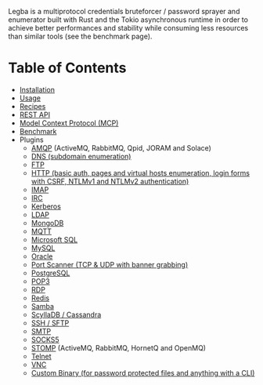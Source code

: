 Legba is a multiprotocol credentials bruteforcer / password sprayer and enumerator built with Rust and the Tokio asynchronous runtime in order to achieve
better performances and stability while consuming less resources than similar tools (see the benchmark page).

# Table of Contents

* [Installation](install.md)
* [Usage](usage.md)
* [Recipes](recipes.md)
* [REST API](rest.md)
* [Model Context Protocol (MCP)](mcp.md)
* [Benchmark](benchmark.md)
* Plugins
  * [AMQP](plugins/amqp.md) (ActiveMQ, RabbitMQ, Qpid, JORAM and Solace)
  * [DNS (subdomain enumeration)](plugins/dns.md)
  * [FTP](plugins/ftp.md)
  * [HTTP (basic auth, pages and virtual hosts enumeration, login forms with CSRF, NTLMv1 and NTLMv2 authentication)](plugins/http.md)
  * [IMAP](plugins/imap.md)
  * [IRC](plugins/irc.md)
  * [Kerberos](plugins/kerberos.md)
  * [LDAP](plugins/ldap.md)
  * [MongoDB](plugins/mongodb.md)
  * [MQTT](plugins/mqtt.md)
  * [Microsoft SQL](plugins/mssql.md)
  * [MySQL](plugins/mysql.md)
  * [Oracle](plugins/oracle.md)
  * [Port Scanner (TCP & UDP with banner grabbing)](plugins/port_scanner.md)
  * [PostgreSQL](plugins/postgresql.md)
  * [POP3](plugins/pop3.md)
  * [RDP](plugins/rdp.md)
  * [Redis](plugins/redis.md)
  * [Samba](plugins/samba.md)
  * [ScyllaDB / Cassandra](plugins/scylla.md)
  * [SSH / SFTP](plugins/ssh_and_sftp.md)
  * [SMTP](plugins/smtp.md)
  * [SOCKS5](plugins/socks5.md)
  * [STOMP](plugins/stomp.md) (ActiveMQ, RabbitMQ, HornetQ and OpenMQ)
  * [Telnet](plugins/telnet.md)
  * [VNC](plugins/vnc.md)
  * [Custom Binary (for password protected files and anything with a CLI)](plugins/custom_binary.md)
